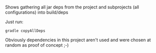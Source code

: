 Shows gathering all jar deps from the project and subprojects (all configurations) into build/deps

Just run:

    gradle copyAllDeps

Obviously dependencies in this project aren't used and were chosen at random as proof of concept ;-)